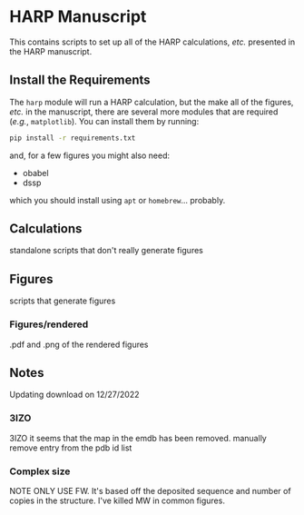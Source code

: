 # HARP Manuscript
This contains scripts to set up all of the HARP calculations, *etc.* presented in the HARP manuscript.

## Install the Requirements
The `harp` module will run a HARP calculation, but the make all of the figures, *etc.* in the manuscript, there are several more modules that are required (*e.g.*, `matplotlib`). You can install them by running:

``` bash
pip install -r requirements.txt
```

and, for a few figures you might also need:
* obabel
* dssp

which you should install using `apt` or `homebrew`... probably.

## Calculations
standalone scripts that don't really generate figures

## Figures
scripts that generate figures
### Figures/rendered
.pdf and .png of the rendered figures




## Notes
Updating download on 12/27/2022

### 3IZO
3IZO it seems that the map in the emdb has been removed. manually remove entry from the pdb id list

### Complex size
NOTE ONLY USE FW. It's based off the deposited sequence and number of copies in the structure.
I've killed MW in common figures.





